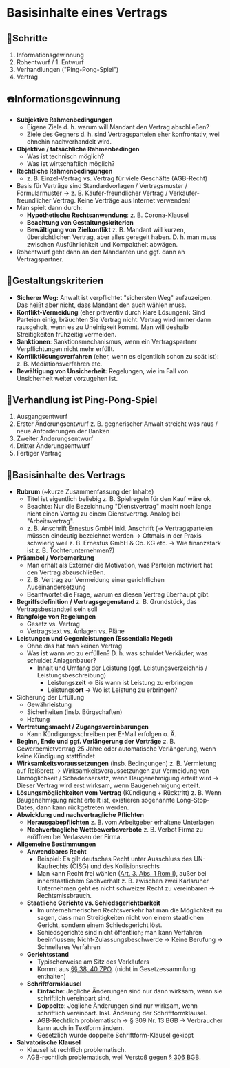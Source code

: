 # Basisinhalte eines Vertrags

## 🚶Schritte

1. Informationsgewinnung
2. Rohentwurf / 1. Entwurf
3. Verhandlungen \("Ping-Pong-Spiel"\)
4. Vertrag

## ☎️Informationsgewinnung

* **Subjektive Rahmenbedingungen**
  * Eigene Ziele d. h. warum will Mandant den Vertrag abschließen?
  * Ziele des Gegners d. h. sind Vertragsparteien eher konfrontativ, weil ohnehin nachverhandelt wird.
* **Objektive / tatsächliche Rahmenbedingen**
  * Was ist technisch möglich?
  * Was ist wirtschaftlich möglich?
* **Rechtliche Rahmenbedingungen**
  * z. B. Einzel-Vertrag vs. Vertrag für viele Geschäfte \(AGB-Recht\)
* Basis für Verträge sind Standardvorlagen / Vertragsmuster / Formularmuster → z. B. Käufer-freundlicher Vertrag / Verkäufer-freundlicher Vertrag. Keine Verträge aus Internet verwenden!
* Man spielt dann durch:
  * **Hypothetische Rechtsanwendung**: z. B. Corona-Klausel
  * **Beachtung von Gestaltungskriterien**
  * **Bewältigung von Zielkonflikt** z. B. Mandant will kurzen, übersichtlichen Vertrag, aber alles geregelt haben. D. h. man muss zwischen Ausführlichkeit und Kompaktheit abwägen.
* Rohentwurf geht dann an den Mandanten und ggf. dann an Vertragspartner.

## 🌄Gestaltungskriterien

* **Sicherer Weg:** Anwalt ist verpflichtet "sichersten Weg" aufzuzeigen. Das heißt aber nicht, dass Mandant den auch wählen muss.
* **Konflikt-Vermeidung** \(eher präventiv durch klare Lösungen\)**:** Sind Parteien einig, bräuchten Sie Vertrag nicht. Vertrag wird immer dann rausgeholt, wenn es zu Uneinigkeit kommt. Man will deshalb Streitigkeiten frühzeitig vermeiden.
* **Sanktionen**: Sanktionsmechanismus, wenn ein Vertragspartner Verpflichtungen nicht mehr erfüllt.
* **Konfliktlösungsverfahren** \(eher, wenn es eigentlich schon zu spät ist\):  z. B. Mediationsverfahren etc.
* **Bewältigung von Unsicherheit:** Regelungen, wie im Fall von Unsicherheit weiter vorzugehen ist.

## 🏓Verhandlung ist Ping-Pong-Spiel

1. Ausgangsentwurf
2. Erster Änderungsentwurf z. B. gegnerischer Anwalt streicht was raus / neue Anforderungen der Banken
3. Zweiter Änderungsentwurf
4. Dritter Änderungsentwurf
5. Fertiger Vertrag

## 📖Basisinhalte des Vertrags

* **Rubrum** \(~kurze Zusammenfassung der Inhalte\)
  * Titel ist eigentlich beliebig z. B. Spielregeln für den Kauf wäre ok.
  * Beachte: Nur die Bezeichnung "Dienstvertrag" macht noch lange nicht einen Vertag zu einem Dienstvertrag. Analog bei "Arbeitsvertrag".
  * z. B. Anschrift Ernestus GmbH inkl. Anschrift \(→ Vertragsparteien müssen eindeutig bezeichnet werden → Oftmals in der Praxis schwierig weil z. B. Ernestus GmbH & Co. KG etc. → Wie finanzstark ist z. B. Tochterunternehmen?\)
* **Präambel / Vorbemerkung**
  * Man erhält als Externer die Motivation, was Parteien motiviert hat den Vertrag abzuschließen.
  * Z. B. Vertrag zur Vermeidung einer gerichtlichen Auseinandersetzung
  * Beantwortet die Frage, warum es diesen Vertrag überhaupt gibt.
* **Begriffsdefinition / Vertragsgegenstand** z. B. Grundstück, das Vertragsbestandteil sein soll
* **Rangfolge von Regelungen**
  * Gesetz vs. Vertrag
  * Vertragstext vs. Anlagen vs. Pläne
* **Leistungen und Gegenleistungen \(Essentialia Negoti\)**
  * Ohne das hat man keinen Vertrag
  * Was ist wann wo zu erfüllen? D. h. was schuldet Verkäufer, was schuldet Anlagenbauer?
    * Inhalt und Umfang der Leistung \(ggf. Leistungsverzeichnis / Leistungsbeschreibung\)
      * Leistungs**zeit** → Bis wann ist Leistung zu erbringen
      * Leistungs**ort** → Wo ist Leistung zu erbringen?
* Sicherung der Erfüllung
  * Gewährleistung
  * Sicherheiten \(insb. Bürgschaften\)
  * Haftung
* **Vertretungsmacht / Zugangsvereinbarungen**
  * Kann Kündigungsschreiben per E-Mail erfolgen o. Ä.
* **Beginn, Ende und ggf. Verlängerung der Verträge** z. B. Gewerbemietvertrag 25 Jahre oder automatische Verlängerung, wenn keine Kündigung stattfindet
* **Wirksamkeitsvoraussetzungen** \(insb. Bedingungen\) z. B. Vermietung auf Reißbrett → Wirksamkeitsvoraussetzungen zur Vermeidung von Unmöglichkeit / Schadensersatz, wenn Baugenehmigung erteilt wird → Dieser Vertrag wird erst wirksam, wenn Baugenehmigung erteilt.
* **Lösungsmöglichkeiten vom Vertrag** \(Kündigung + Rücktritt\) z. B. Wenn Baugenehmigung nicht erteilt ist, existieren sogenannte Long-Stop-Dates, dann kann rückgetreten werden.
* **Abwicklung und nachvertragliche Pflichten**
  * **Herausgabepflichten** z. B. vom Arbeitgeber erhaltene Unterlagen
  * **Nachvertragliche Wettbewerbsverbote** z. B. Verbot Firma zu eröffnen bei Verlassen der Firma.
* **Allgemeine Bestimmungen**
  * **Anwendbares Recht**
    * Beispiel: Es gilt deutsches Recht unter Ausschluss des UN-Kaufrechts \(CISG\) und des Kollisionsrechts
    * Man kann Recht frei wählen \([Art. 3. Abs. 1 Rom I](https://dejure.org/gesetze/Rom-I-VO/3.html)\), außer bei innerstaatlichem Sachverhalt z. B. zwischen zwei Karlsruher Unternehmen geht es nicht schweizer Recht zu vereinbaren → Rechtsmissbrauch.
  * **Staatliche Gerichte vs. Schiedsgerichtbarkeit**
    * Im unternehmerischen Rechtsverkehr hat man die Möglichkeit zu sagen, dass man Streitigkeiten nicht von einem staatlichen Gericht, sondern einem Schiedsgericht löst.
    * Schiedsgerichte sind nicht öffentlich; man kann Verfahren beeinflussen; Nicht-Zulassungsbeschwerde → Keine Berufung → Schnelleres Verfahren
  * **Gerichtsstand**
    * Typischerweise am Sitz des Verkäufers
    * Kommt aus [§§ 38, 40 ZPO](https://www.gesetze-im-internet.de/zpo/__38.html). \(nicht in Gesetzessammlung enthalten\)
  * **Schriftformklausel**
    * **Einfache**: Jegliche Änderungen sind nur dann wirksam, wenn sie schriftlich vereinbart sind.
    * **Doppelte**: Jegliche Änderungen sind nur wirksam, wenn schriftlich vereinbart. Inkl. Änderung der Schriftformklausel.
    * AGB-Rechtlich problematisch → § 309 Nr. 13 BGB → Verbraucher kann auch in Textform ändern.
    * Gesetzlich wurde doppelte Schriftform-Klausel gekippt
* **Salvatorische Klausel**
  * Klausel ist rechtlich problematisch.
  * AGB-rechtlich problematisch, weil Verstoß gegen [§ 306 BGB](https://www.gesetze-im-internet.de/bgb/__306.html).

